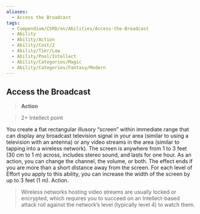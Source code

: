 ```yaml
---
aliases:
  - Access the Broadcast
tags:
  - Compendium/CSRD/en/Abilities/Access-the-Broadcast
  - Ability
  - Ability/Action
  - Ability/Cost/2
  - Ability/Tier/Low
  - Ability/Pool/Intellect
  - Ability/Categories/Magic
  - Ability/Categories/Fantasy/Modern
---
```

    
      
## Access the Broadcast    
>**Action**      
>2+ Intellect point    
    
You create a flat rectangular illusory “screen” within immediate range that can display any broadcast television signal in your area (similar to using a television with an antenna) or any video streams in the area (similar to tapping into a wireless network). The screen is anywhere from 1 to 3 feet (30 cm to 1 m) across, includes stereo sound, and lasts for one hour. As an action, you can change the channel, the volume, or both. The effect ends if you are more than a short distance away from the screen. For each level of Effort you apply to this ability, you can increase the width of the screen by up to 3 feet (1 m). Action.    
    
>Wireless networks hosting video streams are usually locked or encrypted, which requires you to succeed on an Intellect-based attack roll against the network’s level (typically level 4) to watch them.    
